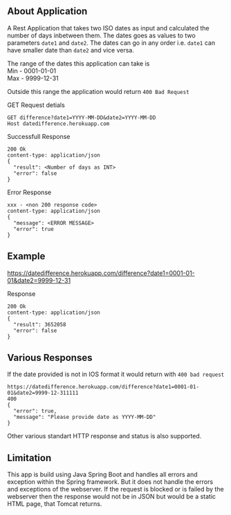 About Application
---
A Rest Application that takes two ISO dates as input and calculated the number of days inbetween them. The dates goes as values to two parameters `date1` and `date2`. The dates can go in any order i.e. `date1` can have smaller date than `date2` and vice versa.

The range of the dates this application can take is <br/>
Min - 0001-01-01 <br/>
Max - 9999-12-31 <br/>

Outside this range the application would return ```400 Bad Request```

GET Request detials
```
GET difference?date1=YYYY-MM-DD&date2=YYYY-MM-DD
Host datedifference.herokuapp.com
```

Successfull Response
```
200 Ok
content-type: application/json
{
  "result": <Number of days as INT>
  "error": false
}
```

Error Response
```
xxx - <non 200 response code>
content-type: application/json
{
  "message": <ERROR MESSAGE>
  "error": true
}
```

Example
----
https://datedifference.herokuapp.com/difference?date1=0001-01-01&date2=9999-12-31

Response <br/>
```
200 Ok
content-type: application/json
{
  "result": 3652058
  "error": false
}
```

Various Responses
---
If the date provided is not in IOS format it would return with ```400 bad request```
```
https://datedifference.herokuapp.com/difference?date1=0001-01-01&date2=9999-12-311111
400
{
  "error": true,
  "message": "Please provide date as YYYY-MM-DD"
}
```
Other various standart HTTP response and status is also supported.

Limitation
---
This app is build using Java Spring Boot and handles all errors and exception within the Spring framework. But it does not handle the errors and exceptions of the webserver. If the request is blocked or is failed by the webserver then the response would not be in JSON but would be a static HTML page, that Tomcat returns.
